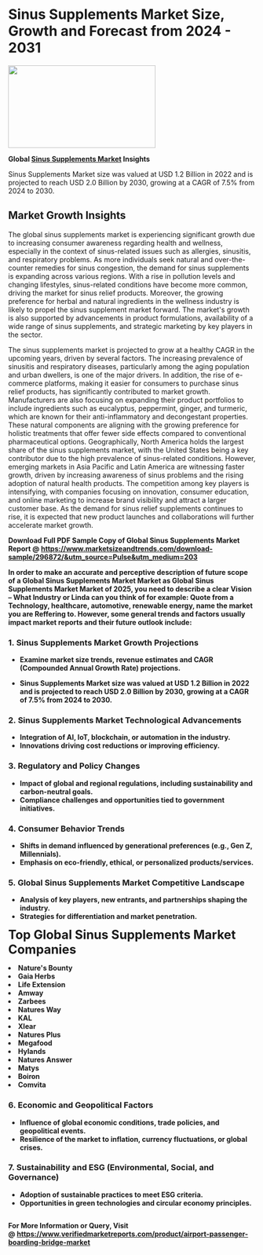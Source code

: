 <H1>Sinus Supplements Market Size, Growth and Forecast from 2024 - 2031</H1><img class="aligncenter size-medium wp-image-584254" src="https://thirdeyenews.in/wp-content/uploads/2024/09/Global-Market-Research-300x168.jpeg" alt="" width="300" height="168" /><p><strong>Global&nbsp;<a href="https://www.marketsizeandtrends.com/download-sample/296872/&amp;utm_source=Pulse&amp;utm_medium=203">Sinus Supplements Market</a> Insights</strong></p><p>Sinus Supplements Market size was valued at USD 1.2 Billion in 2022 and is projected to reach USD 2.0 Billion by 2030, growing at a CAGR of 7.5% from 2024 to 2030.</p><p><h2>Market Growth Insights</h2> <p>The global sinus supplements market is experiencing significant growth due to increasing consumer awareness regarding health and wellness, especially in the context of sinus-related issues such as allergies, sinusitis, and respiratory problems. As more individuals seek natural and over-the-counter remedies for sinus congestion, the demand for sinus supplements is expanding across various regions. With a rise in pollution levels and changing lifestyles, sinus-related conditions have become more common, driving the market for sinus relief products. Moreover, the growing preference for herbal and natural ingredients in the wellness industry is likely to propel the sinus supplement market forward. The market's growth is also supported by advancements in product formulations, availability of a wide range of sinus supplements, and strategic marketing by key players in the sector.</p> <p><strong></strong></p> <p>The sinus supplements market is projected to grow at a healthy CAGR in the upcoming years, driven by several factors. The increasing prevalence of sinusitis and respiratory diseases, particularly among the aging population and urban dwellers, is one of the major drivers. In addition, the rise of e-commerce platforms, making it easier for consumers to purchase sinus relief products, has significantly contributed to market growth. Manufacturers are also focusing on expanding their product portfolios to include ingredients such as eucalyptus, peppermint, ginger, and turmeric, which are known for their anti-inflammatory and decongestant properties. These natural components are aligning with the growing preference for holistic treatments that offer fewer side effects compared to conventional pharmaceutical options. Geographically, North America holds the largest share of the sinus supplements market, with the United States being a key contributor due to the high prevalence of sinus-related conditions. However, emerging markets in Asia Pacific and Latin America are witnessing faster growth, driven by increasing awareness of sinus problems and the rising adoption of natural health products. The competition among key players is intensifying, with companies focusing on innovation, consumer education, and online marketing to increase brand visibility and attract a larger customer base. As the demand for sinus relief supplements continues to rise, it is expected that new product launches and collaborations will further accelerate market growth. <p><strong></p><p><span class=""><strong>Download Full PDF Sample Copy of Global Sinus Supplements Market Report</strong> @ <a href="https://www.marketsizeandtrends.com/download-sample/296872/&amp;utm_source=Pulse&amp;utm_medium=203" target="_blank">https://www.marketsizeandtrends.com/download-sample/296872/&amp;utm_source=Pulse&amp;utm_medium=203</a></span></p><p>In order to make an accurate and perceptive description of future scope of a Global&nbsp;Sinus Supplements Market Market as Global&nbsp;Sinus Supplements Market Market of 2025, you need to describe a clear Vision &ndash; What Industry or Linda can you think of for example: Quote from a Technology, healthcare, automotive, renewable energy, name the market you are Reffering to. However, some general trends and factors usually impact market reports and their future outlook include:</p><h3>1.&nbsp;<strong>Sinus Supplements Market Growth Projections</strong></h3><ul><li>Examine market size trends, revenue estimates and CAGR (Compounded Annual Growth Rate) projections.</li><li><p>Sinus Supplements Market size was valued at USD 1.2 Billion in 2022 and is projected to reach USD 2.0 Billion by 2030, growing at a CAGR of 7.5% from 2024 to 2030.</p></li></ul><h3>2.&nbsp;<strong>Sinus Supplements Market Technological Advancements</strong></h3><ul><li>Integration of AI, IoT, blockchain, or automation in the industry.</li><li>Innovations driving cost reductions or improving efficiency.</li></ul><h3>3.&nbsp;<strong>Regulatory and Policy Changes</strong></h3><ul><li>Impact of global and regional regulations, including sustainability and carbon-neutral goals.</li><li>Compliance challenges and opportunities tied to government initiatives.</li></ul><h3>4.&nbsp;<strong>Consumer Behavior Trends</strong></h3><ul><li>Shifts in demand influenced by generational preferences (e.g., Gen Z, Millennials).</li><li>Emphasis on eco-friendly, ethical, or personalized products/services.</li></ul><h3>5.&nbsp;<strong>Global Sinus Supplements Market Competitive Landscape</strong></h3><ul><li>Analysis of key players, new entrants, and partnerships shaping the industry.</li><li>Strategies for differentiation and market penetration.</li></ul><p data-pm-slice="1 1 []"><span style="color: inherit; font-family: inherit; font-size: 25px;">Top Global Sinus Supplements Market Companies</span></p><div class="" data-test-id=""><p><li>Nature's Bounty</li><li> Gaia Herbs</li><li> Life Extension</li><li> Amway</li><li> Zarbees</li><li> Natures Way</li><li> KAL</li><li> Xlear</li><li> Natures Plus</li><li> Megafood</li><li> Hylands</li><li> Natures Answer</li><li> Matys</li><li> Boiron</li><li> Comvita</li></p></div><h3>6.&nbsp;<strong>Economic and Geopolitical Factors</strong></h3><ul><li>Influence of global economic conditions, trade policies, and geopolitical events.</li><li>Resilience of the market to inflation, currency fluctuations, or global crises.</li></ul><h3>7.&nbsp;<strong>Sustainability and ESG (Environmental, Social, and Governance)</strong></h3><ul><li>Adoption of sustainable practices to meet ESG criteria.</li><li>Opportunities in green technologies and circular economy principles.</li></ul><h2><strong style="font-size: 14px;">For More Information or Query, Visit @&nbsp;</strong><a style="background-color: #ffffff; font-size: 14px;" href="https://www.marketsizeandtrends.com/report/sinus-supplements-market/" target="_blank">https://www.verifiedmarketreports.com/product/airport-passenger-boarding-bridge-market</a></h2>
